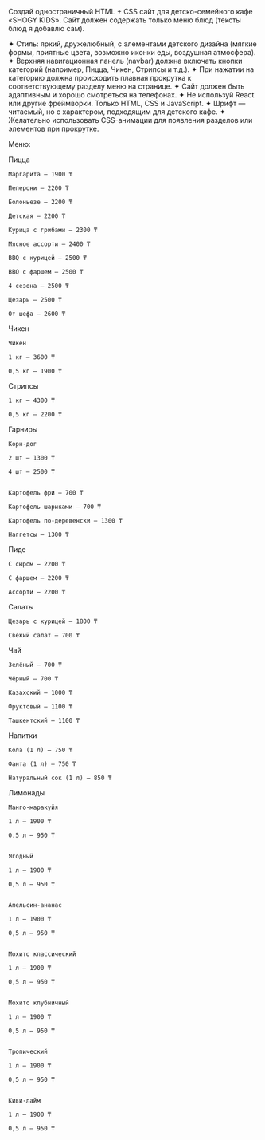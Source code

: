 Создай одностраничный HTML + CSS сайт для детско-семейного кафе «SHOGY KIDS». Сайт должен содержать только меню блюд (тексты блюд я добавлю сам).

✦ Стиль: яркий, дружелюбный, с элементами детского дизайна (мягкие формы, приятные цвета, возможно иконки еды, воздушная атмосфера).
✦ Верхняя навигационная панель (navbar) должна включать кнопки категорий (например, Пицца, Чикен, Стрипсы и т.д.).
✦ При нажатии на категорию должна происходить плавная прокрутка к соответствующему разделу меню на странице.
✦ Сайт должен быть адаптивным и хорошо смотреться на телефонах.
✦ Не используй React или другие фреймворки. Только HTML, CSS и JavaScript.
✦ Шрифт — читаемый, но с характером, подходящим для детского кафе.
✦ Желательно использовать CSS-анимации для появления разделов или элементов при прокрутке.

Меню: 

Пицца

    Маргарита – 1900 ₸

    Пеперони – 2200 ₸

    Болоньезе – 2200 ₸

    Детская – 2200 ₸

    Курица с грибами – 2300 ₸

    Мясное ассорти – 2400 ₸

    BBQ с курицей – 2500 ₸

    BBQ с фаршем – 2500 ₸

    4 сезона – 2500 ₸

    Цезарь – 2500 ₸

    От шефа – 2600 ₸


Чикен

    Чикен

    1 кг – 3600 ₸

    0,5 кг – 1900 ₸


Стрипсы

    1 кг – 4300 ₸

    0,5 кг – 2200 ₸



Гарниры

    Корн-дог

    2 шт – 1300 ₸

    4 шт – 2500 ₸


    Картофель фри – 700 ₸

    Картофель шариками – 700 ₸

    Картофель по-деревенски – 1300 ₸

    Наггетсы – 1300 ₸

Пиде

    С сыром – 2200 ₸

    С фаршем – 2200 ₸

    Ассорти – 2200 ₸



Салаты

    Цезарь с курицей – 1800 ₸

    Свежий салат – 700 ₸


Чай

    Зелёный – 700 ₸

    Чёрный – 700 ₸

    Казахский – 1000 ₸

    Фруктовый – 1100 ₸

    Ташкентский – 1100 ₸


Напитки

    Кола (1 л) – 750 ₸

    Фанта (1 л) – 750 ₸

    Натуральный сок (1 л) – 850 ₸


Лимонады

    Манго-маракуйя

    1 л – 1900 ₸

    0,5 л – 950 ₸


    Ягодный

    1 л – 1900 ₸

    0,5 л – 950 ₸


    Апельсин-ананас

    1 л – 1900 ₸

    0,5 л – 950 ₸


    Мохито классический

    1 л – 1900 ₸

    0,5 л – 950 ₸


    Мохито клубничный

    1 л – 1900 ₸

    0,5 л – 950 ₸


    Тропический

    1 л – 1900 ₸

    0,5 л – 950 ₸


    Киви-лайм

    1 л – 1900 ₸

    0,5 л – 950 ₸
